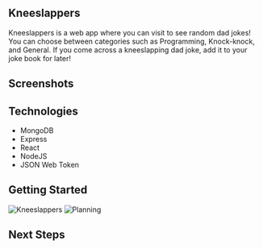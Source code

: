 ## Kneeslappers
Kneeslappers is a web app where you can visit to see random dad jokes! You can choose between categories such as Programming, Knock-knock, and General. If you come across a kneeslapping dad joke, add it to your joke book for later!

## Screenshots


## Technologies
- MongoDB
- Express
- React
- NodeJS
- JSON Web Token


## Getting Started
![Kneeslappers](https://kneeslappers.herokuapp.com/)
![Planning](https://trello.com/b/6K5anC8v/project-4-kneeslappers)


## Next Steps
